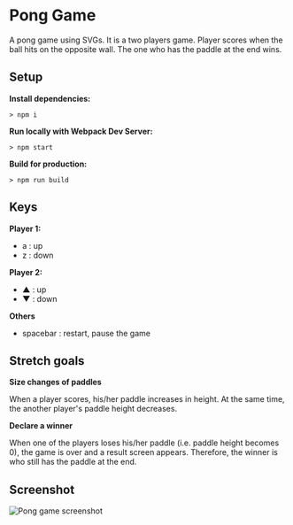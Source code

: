 # Pong Game

A pong game using SVGs. It is a two players game. Player scores when the ball hits on the opposite wall. The one who has the paddle at the end wins.

## Setup

**Install dependencies:**

`> npm i`

**Run locally with Webpack Dev Server:**

`> npm start`

**Build for production:**

`> npm run build`

## Keys

**Player 1:**
* a : up
* z : down

**Player 2:**
* ▲ : up
* ▼ : down

**Others**
* spacebar : restart, pause the game

## Stretch goals

**Size changes of paddles**

When a player scores, his/her paddle increases in height. At the same time, the another player's paddle height decreases. 

**Declare a winner**

When one of the players loses his/her paddle (i.e. paddle height becomes 0), the game is over and a result screen appears. Therefore, the winner is who still has the paddle at the end.

## Screenshot
<img src="https://user-images.githubusercontent.com/6543823/29017411-894a3c58-7b0b-11e7-8a30-db137ccb321b.png" alt="Pong game screenshot"/>
